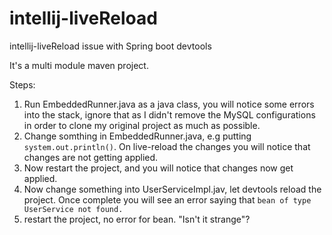 # intellij-liveReload
intellij-liveReload issue with Spring boot devtools

It's a multi module maven project.

Steps:

1. Run EmbeddedRunner.java as a java class, you will notice some errors into the stack, ignore that as I didn't remove the MySQL configurations in order to clone my original project as much as possible.
2. Change somthing in EmbeddedRunner.java, e.g putting `system.out.println()`. On live-reload the changes you will notice that changes are not getting applied.
3. Now restart the project, and you will notice that changes now get applied.
4. Now change something into UserServiceImpl.jav, let devtools reload the project. Once complete you will see an error saying that `bean of type UserService not found.` 
5. restart the project, no error for bean. "Isn't it strange"?
